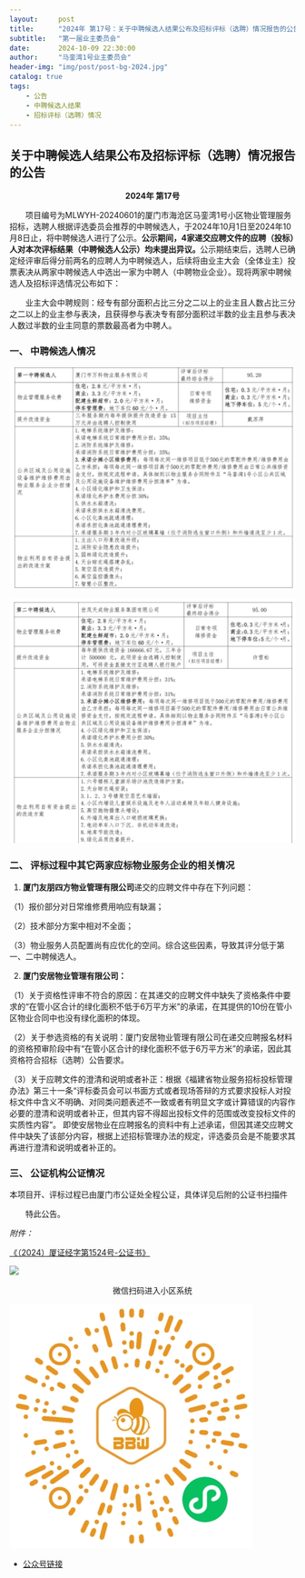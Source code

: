 ```yaml
---
layout:     post
title:      "2024年 第17号：关于中聘候选人结果公布及招标评标（选聘）情况报告的公告"
subtitle:   "第一届业主委员会"
date:       2024-10-09 22:30:00
author:     "马銮湾1号业主委员会"
header-img: "img/post/post-bg-2024.jpg"
catalog: true
tags:
    - 公告
    - 中聘候选人结果
    - 招标评标（选聘）情况
---
```




## 关于中聘候选人结果公布及招标评标（选聘）情况报告的公告

<center><strong>2024年 第17号</strong></center>

&emsp;&emsp;项目编号为MLWYH-20240601的厦门市海沧区马銮湾1号小区物业管理服务招标，选聘人根据评选委员会推荐的中聘候选人，于2024年10月1日至2024年10月8日止，将中聘候选人进行了公示。<strong>公示期间，4家递交应聘文件的应聘（投标）人对本次评标结果（中聘候选人公示）均未提出异议。</strong>公示期结束后，选聘人已确定经评审后得分前两名的应聘人为中聘候选人，后续将由业主大会（全体业主）投票表决从两家中聘候选人中选出一家为中聘人（中聘物业企业）。现将两家中聘候选人及招标评选情况公布如下：

&emsp;&emsp;业主大会中聘规则：经专有部分面积占比三分之二以上的业主且人数占比三分之二以上的业主参与表决，且获得参与表决专有部分面积过半数的业主且参与表决人数过半数的业主同意的票数最高者为中聘人。
### 一、	中聘候选人情况

![](\img\in-post\2024-10-9-万科情况.jpg)


![](\img\in-post\2024-10-9-世茂情况.jpg)


### 二、	评标过程中其它两家应标物业服务企业的相关情况

1.	<strong>厦门友朋四方物业管理有限公司</strong>递交的应聘文件中存在下列问题：

（1）报价部分对日常维修费用响应有缺漏；

（2）技术部分方案中相对不全面；

（3）物业服务人员配置尚有应优化的空间。综合这些因素，导致其评分低于第一、二中聘候选人。

2.	<strong>厦门安居物业管理有限公司：</strong>

（1）关于资格性评审不符合的原因：在其递交的应聘文件中缺失了资格条件中要求的“在管小区合计的绿化面积不低于6万平方米”的承诺，在其提供的10份在管小区物业合同中也没有绿化面积的体现。

（2）关于参选资格的有关说明：厦门安居物业管理有限公司在递交应聘报名材料的资格预审阶段中有“在管小区合计的绿化面积不低于6万平方米”的承诺，因此其资格符合招标（选聘）公告要求。

（3）关于应聘文件的澄清和说明或者补正：根据《福建省物业服务招标投标管理办法》第三十一条“评标委员会可以书面方式或者现场答辩的方式要求投标人对投标文件中含义不明确、对同类问题表述不一致或者有明显文字或计算错误的内容作必要的澄清和说明或者补正，但其内容不得超出投标文件的范围或改变投标文件的实质性内容”。
即使安居物业在应聘报名的资料中有上述承诺，但因其递交应聘文件中缺失了该部分内容，根据上述招标管理办法的规定，评选委员会是不能要求其再进行澄清和说明或者补正的。

### 三、	公证机构公证情况

本项目开、评标过程已由厦门市公证处全程公证，具体详见后附的公证书扫描件


&emsp;&emsp;特此公告。

<em>附件：</em>

[《（2024）厦证经字第1524号-公证书》](https://drive.weixin.qq.com/s?k=ALIArAcrAFkctt2Iv3) 


![](\img\in-post\2024-10-9-公告实景.jpg)


<center>微信扫码进入小区系统</center>

![](\img\in-post\蜂窝智家.jpg)


- [公众号链接](https://mp.weixin.qq.com/s/reW6N9adacs9p_owoqhSzw)
